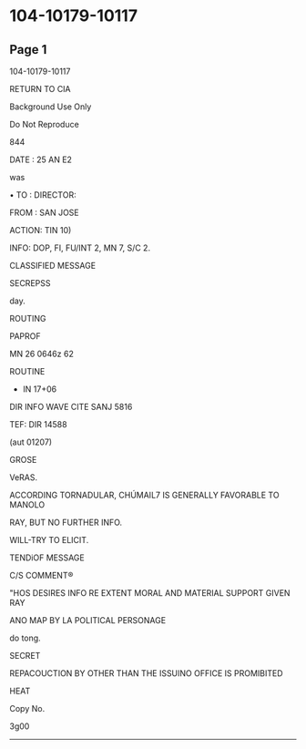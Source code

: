 # 104-10179-10117

## Page 1

104-10179-10117

RETURN TO CIA

Background Use Only

Do Not Reproduce

844

DATE : 25 AN E2

was

• TO : DIRECTOR:

FROM : SAN JOSE

ACTION: TIN 10)

INFO: DOP, FI, FU/INT 2, MN 7, S/C 2.

CLASSIFIED MESSAGE

SECREPSS

day.

ROUTING

PAPROF

MN 26 0646z 62

ROUTINE

- IN 17+06

DIR INFO WAVE CITE SANJ 5816

TEF: DIR 14588

(aut 01207)

GROSE

VeRAS.

ACCORDING TORNADULAR, CHÚMAIL7 IS GENERALLY FAVORABLE TO MANOLO

RAY, BUT NO FURTHER INFO.

WILL-TRY TO ELICIT.

TENDiOF MESSAGE

C/S COMMENT®

"HOS DESIRES INFO RE EXTENT MORAL AND MATERIAL SUPPORT GIVEN RAY

ANO MAP BY LA POLITICAL PERSONAGE

do tong.

SECRET

REPACOUCTION BY OTHER THAN THE ISSUINO OFFICE IS PROMIBITED

HEAT

Copy No.

3g00

---

